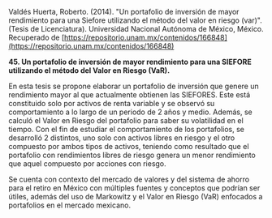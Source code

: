 Valdés Huerta, Roberto. (2014). "Un portafolio de inversión de mayor rendimiento para una Siefore utilizando el método del valor en riesgo (var)". (Tesis de Licenciatura). Universidad Nacional Autónoma de México, México. Recuperado de [https://repositorio.unam.mx/contenidos/166848](https://repositorio.unam.mx/contenidos/166848)           

**45. Un portafolio de inversión de mayor rendimiento para una SIEFORE utilizando el método del Valor en Riesgo (VaR).**

En esta tesis se propone elaborar un portafolio de inversión que genere un rendimiento mayor al que actualmente obtienen las SIEFORES. Este está constituido solo por activos de renta variable y se observó su comportamiento a lo largo de un periodo de 2 años y medio. Además, se calculó el Valor en Riesgo del portafolio para saber su volatilidad en el tiempo. Con el fin de estudiar el comportamiento de los portafolios, se desarrolló 2 distintos, uno solo con activos libres en riesgo y el otro compuesto por ambos tipos de activos, teniendo como resultado que el portafolio con rendimientos libres de riesgo genera un menor rendimiento que aquel compuesto por acciones con riesgo.

Se cuenta con contexto del mercado de valores y del sistema de ahorro para el retiro en México con múltiples fuentes y conceptos que podrían ser útiles, además del uso de Markowitz y el Valor en Riesgo (VaR) enfocados a portafolios en el mercado mexicano.
